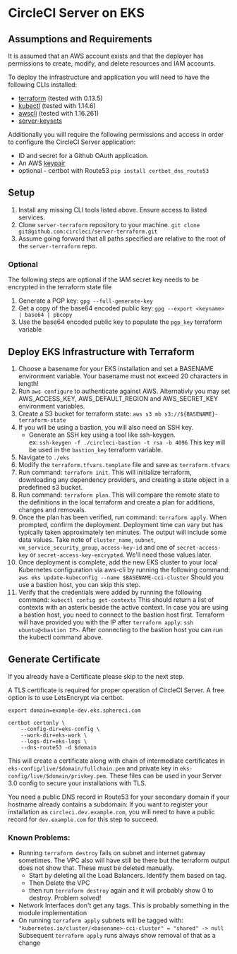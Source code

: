 # CircleCI Server on EKS

## Assumptions and Requirements

It is assumed that an AWS account exists and that the deployer has
permissions to create, modify, and delete resources and IAM accounts. 

To deploy the infrastructure and application you will need to have the
following CLIs installed:


* [terraform] (tested with 0.13.5)
* [kubectl] (tested with 1.14.6)
* [awscli] (tested with 1.16.261)
* [server-keysets]


Additionally you will require the following permissions and access in order to
configure the CircleCI Server application:

* ID and secret for a Github OAuth application.
* An AWS [keypair][aws-keypair-docs]
* optional - certbot with Route53 `pip install certbot_dns_route53`

## Setup

1. Install any missing CLI tools listed above. Ensure access to listed
   services.
2. Clone `server-terraform` repository to your machine. `git clone
   git@github.com:circleci/server-terraform.git`
3. Assume going forward that all paths specified are relative to the root of
   the `server-terraform` repo.

### Optional
The following steps are optional if the IAM secret key needs to be encrypted in the terraform state file
1. Generate a PGP key: `gpg --full-generate-key`
2. Get a copy of the base64 encoded public key: `gpg --export <keyname> | base64 | pbcopy`
3. Use the base64 encoded public key to populate the `pgp_key` terraform variable

## Deploy EKS Infrastructure with Terraform

1. Choose a basename for your EKS installation and set a BASENAME environment
   variable. Your basename must not exceed 20 characters in length!
2. Run `aws configure` to authenticate against AWS.  Alternativly you may set
   AWS_ACCESS_KEY, AWS_DEFAULT_REGION and AWS_SECRET_KEY environment variables.
3. Create a S3 bucket for terraform state: `aws s3 mb s3://${BASENAME}-terraform-state`
4. If you will be using a bastion, you will also need an SSH key. 
    * Generate an SSH key using a tool like ssh-keygen.  
     ex: `ssh-keygen -f ./circleci-bastion -t rsa -b 4096`
     This key will be used in the `bastion_key` terraform variable. 
5. Navigate to `./eks`
6. Modify the `terraform.tfvars.template` file and save as `terraform.tfvars`
7. Run command: `terraform init`. This will initialize terraform, downloading
   any dependency providers, and creating a state object in a predefined s3
bucket.
8. Run command: `terraform plan`. This will compare the remote state to the
   definitions in the local terraform and create a plan for additions, changes
and removals.
9. Once the plan has been verified, run command: `terraform apply`. When
    prompted, confirm the deployment. Deployment time can vary but has
typically taken approximately ten minutes.  The output will include some data
values.  Take note of `cluster_name`, `subnet`, `vm_service_security_group`, 
`access-key-id` and one of  `secret-access-key` or `secret-access-key-encrypted`.
We'll need those values later.
10. Once deployment is complete, add the new EKS cluster to your local
    Kubernetes configuration via aws-cli by running the following command: `aws
eks update-kubeconfig --name $BASENAME-cci-cluster` Should you use a
bastion host, you can skip this step.
11. Verify that the credentials were added by running the following command:
    `kubectl config get-contexts` This should return a list of contexts with an
asterix beside the active context.  In case you are using a bastion host, you
need to connect to the bastion host first. Terraform will have provided you
with the IP after `terraform apply`: `ssh ubuntu@<bastion IP>`. After
connecting to the bastion host you can run the kubectl command above.

## Generate Certificate

If you already have a Certificate please skip to the next step.

A TLS certificate is required for proper operation of CircleCI Server.  A
free option is to use LetsEncrypt via certbot.

```shell
export domain=example-dev.eks.sphereci.com

certbot certonly \
    --config-dir=eks-config \
    --work-dir=eks-work \
    --logs-dir=eks-logs \
    --dns-route53 -d $domain
```

This will create a certificate along with chain of intermediate
certificates in `eks-config/live/$domain/fullchain.pem` and private
key in `eks-config/live/$domain/privkey.pem`. These files can be used in
your Server 3.0 config to secure your installations with TLS.

You need a public DNS record in Route53 for your secondary domain if your
hostname already contains a subdomain: If you want to register your
installation as `circleci.dev.example.com`, you will need to have a public
record for `dev.example.com` for this step to succeed.


### Known Problems: ###

- Running `terraform destroy` fails on subnet and internet gateway sometimes. The VPC
  also will have still be there but the terraform output does not show that. These must be deleted manually.
  - Start by deleting all the Load Balancers.  Identify them based on tag.
  - Then Delete the VPC
  - then run `terraform destroy` again and it will probably show 0 to destroy. Problem solved!
- Network Interfaces don't get any tags.  This is probably something in the
  module implementation
- On running `terraform apply` subnets will be tagged with:
  `"kubernetes.io/cluster/<basename>-cci-cluster" = "shared" -> null`
  Subsequent `terraform apply` runs always show removal of that as a change

<!-- Links -->
[terraform]: https://releases.hashicorp.com/terraform/0.13.5/
[kubectl]: https://kubernetes.io/docs/tasks/tools/install-kubectl/
[awscli]: https://aws.amazon.com/cli/
[server-keysets]: https://github.com/CircleCI-Public/server-keysets-cli#using-the-docker-container
[aws-keypair-docs]: https://docs.aws.amazon.com/cli/latest/userguide/cli-services-ec2-keypairs.html
